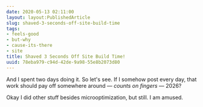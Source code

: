 ```yaml
---
date: 2020-05-13 02:11:00
layout: layout:PublishedArticle
slug: shaved-3-seconds-off-site-build-time
tags:
- feels-good
- but-why
- cause-its-there
- site
title: Shaved 3 Seconds Off Site Build Time!
uuid: 78eba979-c94d-42de-9a98-55e8b2073d80
---
```


And I spent two days doing it.
So let's see.
If I somehow post every day, that work should pay off somewhere around — *counts on fingers* — 2026?

Okay I did other stuff besides microoptimization, but still.
I am amused.
